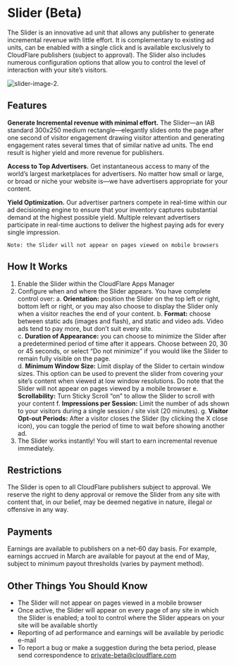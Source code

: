 
# Slider (Beta)

The Slider is an innovative ad unit that allows any publisher to generate incremental revenue with little effort. It is complementary to existing ad units, can be enabled with a single click and is available exclusively to CloudFlare publishers (subject to approval).  The Slider also includes numerous configuration options that allow you to control the level of interaction with your site’s visitors. 
    
![slider-image-2.](/images/apps/slider/slider-image-2.jpg "Page Preview")
    
## Features


**Generate Incremental revenue with minimal effort.**  The Slider—an IAB standard 300x250 medium rectangle—elegantly slides onto the page after one second of visitor engagement drawing visitor attention and generating engagement rates several times that of similar native ad units. The end result is higher yield and more revenue for publishers. 


**Access to Top Advertisers.**  Get instantaneous access to many of the world’s largest marketplaces for advertisers. No matter how small or large, or broad or niche your website is—we have advertisers appropriate for your content.


**Yield Optimization.**   Our advertiser partners compete in real-time within our ad decisioning engine to ensure that your inventory captures substantial demand at the highest possible yield. Multiple relevant advertisers participate in real-time auctions to deliver the highest paying ads for every single impression.


    Note: the Slider will not appear on pages viewed on mobile browsers


## How It Works

1.  Enable the Slider within the CloudFlare Apps Manager
2.  Configure when and where the Slider appears. You have complete control over:
    a.  **Orientation:** position the Slider on the top left or right, bottom left or right, or you may also choose to display the Slider only when a visitor reaches the end of your content.
    b.  **Format:** choose between static ads (images and flash), and static and video ads.  Video ads tend to pay more, but don’t suit every site.  
    c.  **Duration of Appearance:** you can choose to minimize the Slider after a predetermined period of time after it appears.  Choose between 20, 30 or 45 seconds, or select “Do not minimize” if you would like the Slider to remain fully visible on the page.  
    d.  **Minimum Window Size:** Limit display of the Slider to certain window sizes.  This option can be used to prevent the slider from covering your site’s content when viewed at low window resolutions. Do note that the Slider will not appear  on pages viewed by a mobile browser
    e.  **Scrollability:** Turn Sticky Scroll “on” to allow the Slider to scroll with your content
    f.  **Impressions per Session:** Limit the number of ads shown to your visitors during a single session / site visit (20 minutes).
    g.  **Visitor Opt-out Periods:** After a visitor closes the Slider (by clicking the X close icon), you can toggle the period of time to wait before showing another ad.    
3.  The Slider works instantly!   You will start to earn incremental revenue immediately.  


## Restrictions

The Slider is open to all CloudFlare publishers subject to approval.  We reserve the right to deny approval or remove the Slider from any site with content that, in our belief, may be deemed negative in nature, illegal or offensive in any way.  


## Payments

Earnings are available to publishers on a net-60 day basis.  For example, earnings accrued in March are available for payout at the end of May, subject to minimum payout thresholds (varies by payment method).


## Other Things You Should Know

* The Slider will not appear on pages viewed in a mobile browser
* Once active, the Slider will appear on every page of any site in which the Slider is enabled; a tool to control where the Slider appears on your site will be available shortly
* Reporting of ad performance and earnings will be available by periodic e-mail
* To report a bug or make a suggestion during the beta period, please send correspondence to <private-beta@cloudflare.com>
